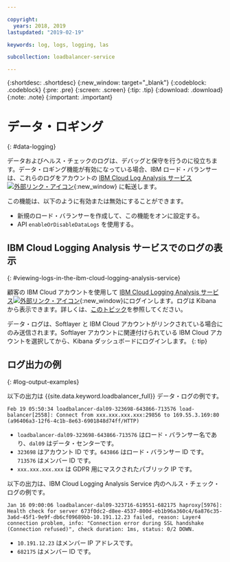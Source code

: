```yaml
---

copyright:
  years: 2018, 2019
lastupdated: "2019-02-19"

keywords: log, logs, logging, las

subcollection: loadbalancer-service

---
```


{:shortdesc: .shortdesc}
{:new_window: target="_blank"}
{:codeblock: .codeblock}
{:pre: .pre}
{:screen: .screen}
{:tip: .tip}
{:download: .download}
{:note: .note}
{:important: .important}

# データ・ロギング
{: #data-logging}

データおよびヘルス・チェックのログは、デバッグと保守を行うのに役立ちます。データ・ロギング機能が有効になっている場合、IBM ロード・バランサーは、これらのログをアカウントの [IBM Cloud Log Analysis サービス![外部リンク・アイコン](../../icons/launch-glyph.svg "外部リンク・アイコン")](https://logging.ng.bluemix.net){:new_window} に転送します。

この機能は、以下のように有効または無効にすることができます。

* 新規のロード・バランサーを作成して、この機能をオンに設定する。
* API `enableOrDisableDataLogs` を使用する。

## IBM Cloud Logging Analysis サービスでのログの表示
{: #viewing-logs-in-the-ibm-cloud-logging-analysis-service}

顧客の IBM Cloud アカウントを使用して [IBM Cloud Logging Analysis サービス![外部リンク・アイコン](../../icons/launch-glyph.svg "外部リンク・アイコン")](https://logging.ng.bluemix.net){:new_window}にログインします。ログは Kibana から表示できます。詳しくは、[このトピック](/docs/services/CloudLogAnalysis//kibana?topic=cloudloganalysis-analyzing_logs_Kibana)を参照してください。

データ・ログは、Softlayer と IBM Cloud アカウントがリンクされている場合にのみ送信されます。Softlayer アカウントに関連付けられている IBM Cloud アカウントを選択してから、Kibana ダッシュボードにログインします。
{: tip}

## ログ出力の例
{: #log-output-examples}

以下の出力は {{site.data.keyword.loadbalancer_full}} データ・ログの例です。

```
Feb 19 05:50:34 loadbalancer-dal09-323698-643866-713576 load-balancer[2558]: Connect from xxx.xxx.xxx.xxx:29856 to 169.55.3.169:80 (a96406a3-12f6-4c1b-8e63-6901848d74ff/HTTP)
```

* `loadbalancer-dal09-323698-643866-713576` はロード・バランサー名であり、`dal09` はデータ・センターです。
* `323698` はアカウント ID です。`643866` はロード・バランサー ID です。`713576` はメンバー ID です。
* `xxx.xxx.xxx.xxx` は GDPR 用にマスクされたパブリック IP です。

以下の出力は、IBM Cloud Logging Analysis Service 内のヘルス・チェック・ログの例です。

```
Jan 16 09:00:06 loadbalancer-dal09-323716-619551-682175 haproxy[5976]: Health check for server 673f0dc2-d8ee-4537-800d-eb1b96a360c4/6a876c35-3a6d-45f1-9e9f-db6cf09689bb-10.191.12.23 failed, reason: Layer4 connection problem, info: "Connection error during SSL handshake (Connection refused)", check duration: 1ms, status: 0/2 DOWN.
```

* `10.191.12.23` はメンバー IP アドレスです。
* `682175` はメンバー ID です。
